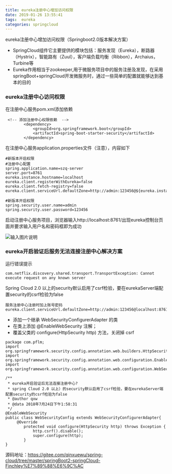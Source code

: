 ```yaml
---
title: eureka注册中心增加访问权限
date: 2019-01-26 13:55:41
tags:  eureka
categories: springcloud
---
```


eureka注册中心增加访问权限（Springboot2.0版本解决方案）
- SpringCloud组件它主要提供的模块包括：服务发现（Eureka），断路器（Hystrix），智能路有（Zuul），客户端负载均衡（Ribbon），Archaius，Turbine等
- Eureka作用相当于zookeeper,用于微服务项目中的服务注册及发现，在采用springBoot+springCloud开发微服务时，通过一些简单的配置就能够达到基本的目的

 
### eureka注册中心访问权限
在注册中心服务pom.xml添加依赖

```
 <!-- 添加注册中心权限依赖  -->
        <dependency>
            <groupId>org.springframework.boot</groupId>
            <artifactId>spring-boot-starter-security</artifactId>
        </dependency>
```
在注册中心服务application.properties文件（注意），内容如下

```
#新版本开启权限
#注册中心配置
spring.application.name=szq-server
server.port=8761
eureka.instance.hostname=localhost
eureka.client.registerWithEureka=false
eureka.client.fetch-registry=false
eureka.client.serviceUrl.defaultZone=http://admin:123456@${eureka.instance.hostname}:${server.port}/eureka/

#新版本开启权限
spring.security.user.name=admin
spring.security.user.password=123456
```
启动注册中心服务项目，浏览器输入http://localhost:8761/出现eureka控制台页面并要求输入用户名和密码框即为成功

![输入图片说明](https://images.gitee.com/uploads/images/2018/0724/140715_4f6f683e_1478371.png "微信图片_20180724140701.png")

### eureka开启验证后服务无法连接注册中心解决方案
运行错误提示
```
com.netflix.discovery.shared.transport.TransportException: Cannot execute request on any known server
```
Spring Cloud 2.0 以上的security默认启用了csrf检验，要在eurekaServer端配置security的csrf检验为false

```
服务注册中心注册时加上账号密码
eureka.client.serviceUrl.defaultZone=http://admin:123456@localhost:8761/eureka/ 
```
- 添加一个继承 WebSecurityConfigurerAdapter 的类
- 在类上添加 @EnableWebSecurity 注解；
- 覆盖父类的 configure(HttpSecurity http) 方法，关闭掉 csrf
```
package com.pflm;
import org.springframework.security.config.annotation.web.builders.HttpSecurity;
import org.springframework.security.config.annotation.web.configuration.EnableWebSecurity;
import org.springframework.security.config.annotation.web.configuration.WebSecurityConfigurerAdapter;

/**
 * eureka开启验证后无法连接注册中心?
 * spring Cloud 2.0 以上）的security默认启用了csrf检验，要在eurekaServer端配置security的csrf检验为false
 * @author qxw
 * @data 2018年7月24日下午1:58:31
 */
@EnableWebSecurity
public class WebSecurityConfig extends WebSecurityConfigurerAdapter{
	 @Override
	    protected void configure(HttpSecurity http) throws Exception {
	        http.csrf().disable();
	        super.configure(http);
	    }
}

```
源码地址：https://gitee.com/qinxuewu/spring-cloud/tree/master/springBoot2-springCloud-Finchley%E7%89%88%E6%9C%AC